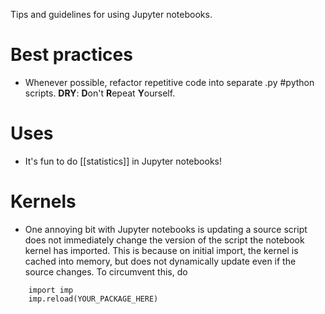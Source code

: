 Tips and guidelines for using Jupyter notebooks.

# Best practices
- Whenever possible, refactor repetitive code into separate .py #python scripts. 
	**DRY**: **D**on't **R**epeat **Y**ourself. 

# Uses
- It's fun to do [[statistics]] in Jupyter notebooks!

# Kernels
- One annoying bit with Jupyter notebooks is updating a source script does not immediately change the version of the script the notebook kernel has imported. This is because on initial import, the kernel is cached into memory, but does not dynamically update even if the source changes. To circumvent this, do
```
	import imp 
	imp.reload(YOUR_PACKAGE_HERE)
```